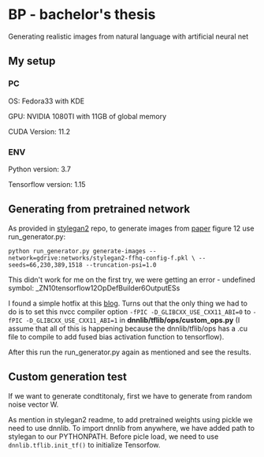 # BP - bachelor's thesis
Generating realistic images from natural language with artificial neural net

## My setup
### PC
OS: Fedora33 with KDE

GPU: NVIDIA 1080TI with 11GB of global memory

CUDA Version: 11.2

### ENV
Python version: 3.7

Tensorflow version: 1.15


## Generating from pretrained network
As provided in [stylegan2](https://github.com/NVlabs/stylegan2) repo, to generate images from [paper]() figure 12 use run_generator.py:

`python run_generator.py generate-images --network=gdrive:networks/stylegan2-ffhq-config-f.pkl \
  --seeds=66,230,389,1518 --truncation-psi=1.0`

This didn't work for me on the first try, we were getting an error - undefined symbol: \_ZN10tensorflow12OpDefBuilder6OutputESs

I found a simple hotfix at this [blog](https://blog.csdn.net/zaf0516/article/details/103618601). Turns out that the only thing we had to do is to set this nvcc compiler option `-fPIC -D_GLIBCXX_USE_CXX11_ABI=0` to `-fPIC -D_GLIBCXX_USE_CXX11_ABI=1` in **dnnlib/tflib/ops/custom_ops.py** (I assume that all of this is happening because the dnnlib/tflib/ops has a .cu file to compile to add fused bias activation function to tensorflow). 

After this run the run_generator.py again as mentioned and see the results.

## Custom generation test
If we want to generate condtitonaly, first we have to generate from random noise vector W.

As mention in stylegan2 readme, to add pretrained weights using pickle we need to use dnnlib. To import dnnlib from anywhere, we have added path to stylegan to our PYTHONPATH. Before picle load, we need to use `dnnlib.tflib.init_tf()` to initialize Tensorfow. 